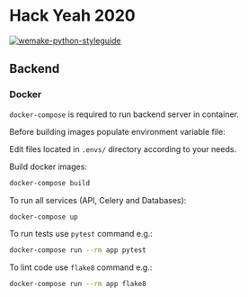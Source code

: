 # Hack Yeah 2020

[![wemake-python-styleguide](https://img.shields.io/badge/style-wemake-000000.svg)](https://github.com/wemake-services/wemake-python-styleguide)

## Backend

### Docker

`docker-compose` is required to run backend server in container.

Before building images populate environment variable file:

Edit files located in `.envs/` directory according to your needs.

Build docker images:

```bash
docker-compose build
```

To run all services (API, Celery and Databases):

```bash
docker-compose up
```

To run tests use `pytest` command e.g.:

```bash
docker-compose run --rm app pytest
```

To lint code use `flake8` command e.g.:

```bash
docker-compose run --rm app flake8
```
